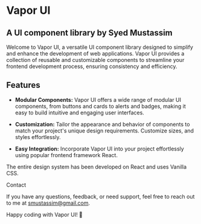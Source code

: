 <h1>Vapor UI</h1>
<h2>A UI component library by Syed Mustassim</h2>

<p>Welcome to Vapor UI, a versatile UI component library designed to simplify and enhance the development of web applications. Vapor UI provides a collection of reusable and customizable components to streamline your frontend development process, ensuring consistency and efficiency.</p>

## Features

- **Modular Components:** Vapor UI offers a wide range of modular UI components, from buttons and cards to alerts and badges, making it easy to build intuitive and engaging user interfaces.

- **Customization:** Tailor the appearance and behavior of components to match your project's unique design requirements. Customize sizes, and styles effortlessly.

- **Easy Integration:** Incorporate Vapor UI into your project effortlessly using popular frontend framework React. 

The entire design system has been developed on React and uses Vanilla CSS. 

Contact

If you have any questions, feedback, or need support, feel free to reach out to me at smustassim@gmail.com.

Happy coding with Vapor UI! 🚀
